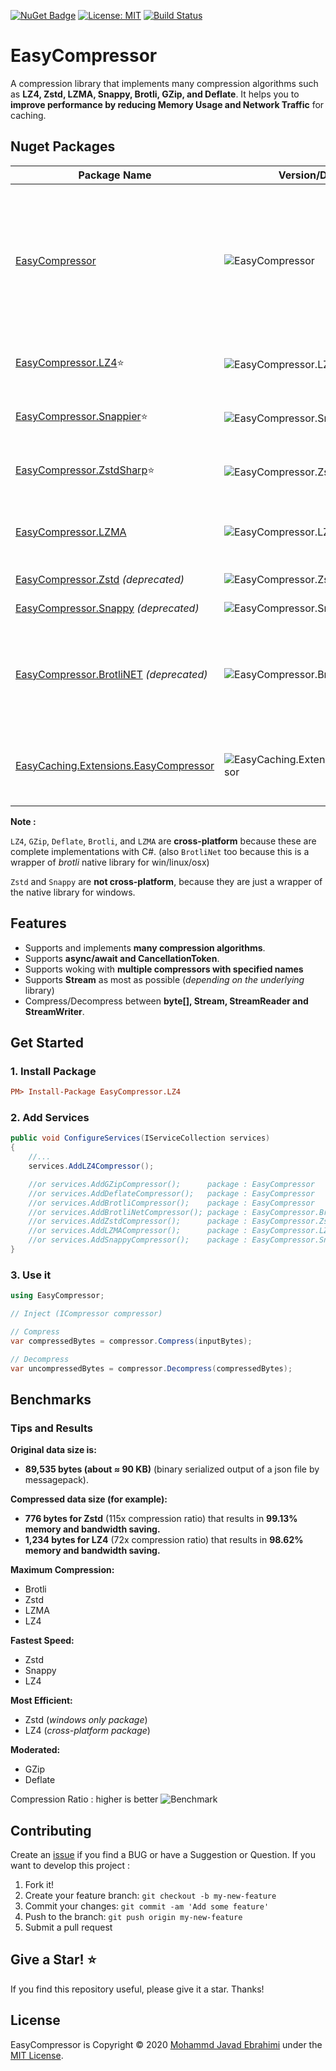 [![NuGet Badge](https://buildstats.info/nuget/EasyCompressor)](https://www.nuget.org/packages/EasyCompressor)
[![License: MIT](https://img.shields.io/badge/License-MIT-brightgreen.svg)](https://opensource.org/licenses/MIT)
[![Build Status](https://github.com/mjebrahimi/EasyCompressor/workflows/.NET/badge.svg)](https://github.com/mjebrahimi/EasyCompressor)

# EasyCompressor

A compression library that implements many compression algorithms such as **LZ4, Zstd, LZMA, Snappy, Brotli, GZip, and Deflate**. It helps you to **improve performance by reducing Memory Usage and Network Traffic** for caching.

## Nuget Packages


| Package Name |  Version/Download  |  Algorithms/Description
| ------------ |  ----------------- |  ----------------------
| [EasyCompressor](https://www.nuget.org/packages/EasyCompressor/) | ![EasyCompressor](https://buildstats.info/nuget/EasyCompressor) | Including Algorithms :<br/>- Brotli *(Highest compression ratio - the **Smallest** size) (**Only** available in .NETCoreApp2.1, .NETStandard2.1 and above)*<br/>- ZLib *(**Only** available in .NET6.0 and above)*<br/>- GZip<br/>- Deflate<br/>
| [EasyCompressor.LZ4](https://www.nuget.org/packages/EasyCompressor.LZ4/)⭐️ | ![EasyCompressor.LZ4](https://buildstats.info/nuget/EasyCompressor.LZ4) | Algorithm: LZ4<br/>Extremely Fast (**Recommended** - see [Benchmarks](#benchmarks))
| [EasyCompressor.Snappier](https://www.nuget.org/packages/EasyCompressor.Snappier/)⭐️ | ![EasyCompressor.Snappier](https://buildstats.info/nuget/EasyCompressor) | Algorithm: Snappy<br/>Extremely Fast (**Recommended** - see [Benchmarks](#benchmarks))
| [EasyCompressor.ZstdSharp](https://www.nuget.org/packages/EasyCompressor.ZstdSharp/)⭐️ | ![EasyCompressor.ZstdSharp](https://buildstats.info/nuget/EasyCompressor) | Algorithm: Zstd (Zstandard)<br/>Extremely Fast (**Recommended** - see [Benchmarks](#benchmarks))
| [EasyCompressor.LZMA](https://www.nuget.org/packages/EasyCompressor.LZMA/) | ![EasyCompressor.LZMA](https://buildstats.info/nuget/EasyCompressor.LZMA) | Algorithm: LZMA<br/>High compression ratio (small size) but very Slow (**Not recommended** - see [Benchmarks](#benchmarks))
| [EasyCompressor.Zstd](https://www.nuget.org/packages/EasyCompressor.Zstd/) *(deprecated)* | ![EasyCompressor.Zstd](https://buildstats.info/nuget/EasyCompressor.Zstd) | Instead, use [EasyCompressor.ZstdSharp](https://www.nuget.org/packages/EasyCompressor.ZstdSharp/).
| [EasyCompressor.Snappy](https://www.nuget.org/packages/EasyCompressor.Snappy/) *(deprecated)* | ![EasyCompressor.Snappy](https://buildstats.info/nuget/EasyCompressor.Snappy) | Instead, use [EasyCompressor.Snappier](https://www.nuget.org/packages/EasyCompressor.Snappier/)
| [EasyCompressor.BrotliNET](https://www.nuget.org/packages/EasyCompressor.BrotliNET/) *(deprecated)* | ![EasyCompressor.BrotliNET](https://buildstats.info/nuget/EasyCompressor.BrotliNET) | Instead, use BrotliCompressor in [EasyCompressor](https://www.nuget.org/packages/EasyCompressor/) itself (base package)<br/>*(Use only if your project targets .NETFramework462 and above or .NETCoreApp2.0)*
| [EasyCaching.Extensions.EasyCompressor](https://www.nuget.org/packages/EasyCaching.Extensions.EasyCompressor/) | ![EasyCaching.Extensions.EasyCompressor](https://buildstats.info/nuget/EasyCaching.Extensions.EasyCompressor) | A **winning combination** by integrating with [EasyCaching](https://github.com/dotnetcore/EasyCaching) to compress your **cache data**. (Recommended)<br/>See [How to use](https://github.com/mjebrahimi/EasyCompressor/tree/master/src/EasyCaching.Extensions.EasyCompressor/README.md)

**Note :**

`LZ4`, `GZip`, `Deflate`, `Brotli`, and `LZMA` are **cross-platform** because these are complete implementations with C#.  (also `BrotliNet` too because this is a wrapper of *brotli* native library for win/linux/osx)

`Zstd` and `Snappy` are **not cross-platform**, because they are just a wrapper of the native library for windows.

## Features

- Supports and implements **many compression algorithms**.
- Supports **async/await and CancellationToken**.
- Supports woking with **multiple compressors with specified names**
- Supports **Stream** as most as possible (*depending on the underlying* library)
- Compress/Decompress between **byte[], Stream, StreamReader and StreamWriter**.

## Get Started

### 1. Install Package

```ini
PM> Install-Package EasyCompressor.LZ4
```

### 2. Add Services

```csharp
public void ConfigureServices(IServiceCollection services)
{
    //...
    services.AddLZ4Compressor();

    //or services.AddGZipCompressor();      package : EasyCompressor
    //or services.AddDeflateCompressor();   package : EasyCompressor
    //or services.AddBrotliCompressor();    package : EasyCompressor
    //or services.AddBrotliNetCompressor(); package : EasyCompressor.BrotliNET
    //or services.AddZstdCompressor();      package : EasyCompressor.Zstd
    //or services.AddLZMACompressor();      package : EasyCompressor.LZMA
    //or services.AddSnappyCompressor();    package : EasyCompressor.Snappy
}
```

### 3. Use it

```csharp
using EasyCompressor;

// Inject (ICompressor compressor)

// Compress
var compressedBytes = compressor.Compress(inputBytes);

// Decompress
var uncompressedBytes = compressor.Decompress(compressedBytes);
```

## Benchmarks

### Tips and Results

**Original data size is:**
- **89,535 bytes (about ≈ 90 KB)** (binary serialized output of a json file by messagepack).

**Compressed data size (for example):**
- **776 bytes for Zstd** (115x compression ratio) that results in **99.13% memory and bandwidth saving.**
- **1,234 bytes for LZ4** (72x compression ratio) that results in **98.62% memory and bandwidth saving.**

**Maximum Compression:**
- Brotli
- Zstd
- LZMA
- LZ4

**Fastest Speed:**
- Zstd
- Snappy
- LZ4

**Most Efficient:**
- Zstd (*windows only package*)
- LZ4 (*cross-platform package*)

**Moderated:**
- GZip
- Deflate

Compression Ratio : higher is better
![Benchmark](Benchmark.png)

## Contributing

Create an [issue](https://github.com/mjebrahimi/EasyCompressor/issues/new) if you find a BUG or have a Suggestion or Question. If you want to develop this project :

1. Fork it!
2. Create your feature branch: `git checkout -b my-new-feature`
3. Commit your changes: `git commit -am 'Add some feature'`
4. Push to the branch: `git push origin my-new-feature`
5. Submit a pull request

## Give a Star! ⭐️

If you find this repository useful, please give it a star. Thanks!

## License

EasyCompressor is Copyright © 2020 [Mohammd Javad Ebrahimi](https://github.com/mjebrahimi) under the [MIT License](https://github.com/mjebrahimi/EasyCompressor/LICENSE).
